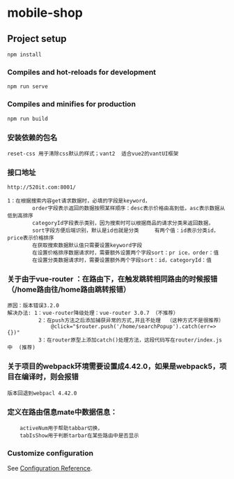  # mobile-shop 

## Project setup
```
npm install  
```

### Compiles and hot-reloads for development
```
npm run serve
```

### Compiles and minifies for production
```
npm run build
```
### 安装依赖的包名
```
reset-css 用于清除css默认的样式；vant2  适合vue2的vantUI框架
```
### 接口地址
```
http://520it.com:8001/

1：在根据搜索内容get请求数据时，必填的字段是keyword，
        order字段表示返回的数据按照某样顺序：desc表示价格由高到低，asc表示数据从低到高排序
        categoryId字段表示类别，因为搜索时可以根据商品的请求分类来返回数据，
        sort字段方便后端识别，默认是id也就是分类     有两个值：id表示分类id，price表示价格排序  
        在获取搜索数据默认值只需要设置keyword字段
        在设置价格排序数据请求时，需要额外设置两个字段sort：pr ice，order：值
        在设置分类数据请求时，需要设置额外两个字段sort：id，categoryId：值
```


### 关于由于vue-router ：在路由下，在触发跳转相同路由的时候报错 （/home路由往/home路由跳转报错）
```
原因：版本错误3.2.0
解决办法: 1：vue-router降级处理：vue-router 3.0.7 （不推荐）
          2：在push方法之后添加捕获异常的方式,并且不处理  （这种方式不是很推荐）
              @click="$router.push('/home/searchPopup').catch(err=>{})"
          3：在router原型上添加catch()处理方法，这段代码写在router/index.js中  (推荐)

```
### 关于项目的webpack环境需要设置成4.42.0，如果是webpack5，项目在编译时，则会报错
```
版本回退到webpacl 4.42.0
```
### 定义在路由信息mate中数据信息：
```
    activeNum用于帮助tabbar切换，
    tabIsShow用于判断tarbar在某些路由中是否显示
```

### Customize configuration
See [Configuration Reference](https://cli.vuejs.org/config/).
